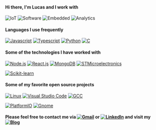 #### Hi there, I'm Lucas and I work with

![IoT](https://img.shields.io/badge/-Internet%20of%20Things-ffab04?style=flat)
![Software](https://img.shields.io/badge/-Software%20Development-007ACC?style=flat)
![Embedded](https://img.shields.io/badge/-Embedded%20Systems-D14836?style=flat)
![Analytics](https://img.shields.io/badge/-Data%20Science-4d008f?style=flat)

#### Languages I use frequently

[![Javascript](https://img.shields.io/badge/-JavaScript-ffab04?style=flat&logo=javascript&logoColor=white)](https://nodejs.org/en/)
[![Typescript](https://img.shields.io/badge/-Typescript-002E5F?style=flat&logo=typescript&logoColor=white)](https://www.typescriptlang.org/)
[![Python](https://img.shields.io/badge/-Python-4d008f?style=flat&logo=python&logoColor=white)](https://www.python.org/)
[![C](https://img.shields.io/badge/-C%2FC++-007ACC?style=flat&logo=Coursera&logoColor=white)](https://gcc.gnu.org/)

<!-- [![Top Langs](https://github-readme-stats.vercel.app/api/top-langs/?username=lucaslui&theme=dark&layout=compact)]() -->

#### Some of the technologies I have worked with

[![Node.js](https://img.shields.io/badge/-Node.js-339933?style=flat&logo=Node.js&logoColor=white)](https://nodejs.org/en/) 
[![React.js](https://img.shields.io/badge/-React.js-007ACC?style=flat&logo=react&logoColor=white)](https://pt-br.reactjs.org/)
[![MongoDB](https://img.shields.io/badge/-MongoDB-339933?style=flat&logo=mongodb&logoColor=white)](https://www.mongodb.com/)
[![STMicroelectronics](https://img.shields.io/badge/-STM-002E5F?style=flat&logo=STMicroelectronics&logoColor=white)](https://www.st.com/en/microcontrollers-microprocessors/stm32-32-bit-arm-cortex-mcus.html)
<!--[![ESP](https://img.shields.io/badge/-ESP-D14836?style=flat&logo=Espressif&logoColor=white)](https://www.espressif.com/en/products/socs/esp32) -->
<!--[![Arduino](https://img.shields.io/badge/-Arduino-336791?style=flat&logo=arduino&logoColor=white)](https://www.arduino.cc/) -->
[![Scikit-learn](https://img.shields.io/badge/-Scikit.learn-4d008f?style=flat&logo=scikitlearn&logoColor=white)](https://scikit-learn.org/stable/)
<!--
[![SQLite](https://img.shields.io/badge/-SQLite-002E5F?style=flat&logo=sqlite&logoColor=white)](https://www.sqlite.org/)
[![PostgreSQL](https://img.shields.io/badge/-PostgreSQL-336791?style=flat&logo=postgresql&logoColor=white)](https://www.postgresql.org/)
[![InfluxDB](https://img.shields.io/badge/-InfluxDB-007ACC?style=flat&logo=influxdb&logoColor=white)](https://www.influxdata.com/)

[![VerneMQ](https://img.shields.io/badge/-VerneMQ-002E5F?style=flat&logo=eclipse-mosquitto&logoColor=white)](https://vernemq.com/)
[![Docker](https://img.shields.io/badge/-Docker-007ACC?style=flat&logo=docker&logoColor=white)](https://www.docker.com/)
-->
#### Some of my favorite open source projects

[![Linux](https://img.shields.io/badge/-Linux-ffab04?style=flat&logo=linux&logoColor=white)](https://www.linuxfoundation.org/)
[![Visual Studio Code](https://img.shields.io/badge/-VSCode-007ACC?style=flat&logo=visual-studio-code&logoColor=white)](https://github.com/microsoft/vscode)
[![GCC](https://img.shields.io/badge/-GCC%2FG++-D14836?style=flat&logo=GNU&logoColor=white)](https://gcc.gnu.org/)
<!--[![OpenOCD](https://img.shields.io/badge/-OpenOCD-336791?style=flat&logo=Dependabot&logoColor=white)](http://openocd.org/) -->
[![PlatformIO](https://img.shields.io/badge/-PlatformIO-E34F26?style=flat&logo=bilibili&logoColor=white)](https://platformio.org/)
[![Gnome](https://img.shields.io/badge/-Gnome-4A86CF?style=flat&logo=gnome&logoColor=white)](https://www.gnome.org/)

#### Please feel free to contact me via [![Gmail](https://img.shields.io/badge/-Email-D14836?style=flat&logo=gmail&logoColor=white)](mailto:lucasluimotta@gmail.com) or [![LinkedIn](https://img.shields.io/badge/-Linkedin-007ACC?style=flat&logo=linkedin&logoColor=white)](https://www.linkedin.com/in/lucas-lui-motta/) and visit my [![Blog](https://my-blog-frontend-theta.vercel.app/)](https://blog-lucaslui.vercel.app/)
